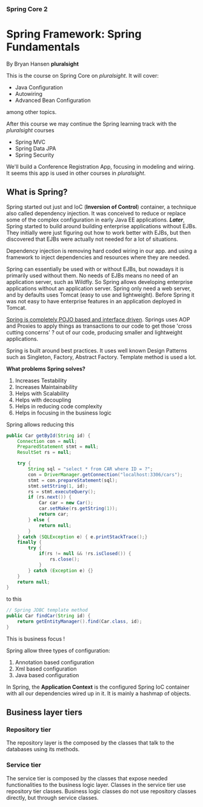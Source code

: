 ### Spring Core 2
# Spring Framework: Spring Fundamentals
By Bryan Hansen **pluralsight**

This is the course on Spring Core on _pluralsight_. It will cover:
- Java Configuration
- Autowiring
- Advanced Bean Configuration

among other topics.

After this course we may continue the Spring learning track with the _pluralsight_ courses
- Spring MVC
- Spring Data JPA
- Spring Security

We'll build a Conference Registration App, focusing in modeling and wiring. 
It seems this app is used in other courses in _pluralsight_.

## What is Spring?
Spring started out just and IoC (**Inversion of Control**) container, a technique also called dependency injection. It was conceived to reduce or replace some of the complex configuration in early Java EE applications. **_Later_**, Spring started to build around building enterprise applications without EJBs. They initially were just figuring out how to work better with EJBs, but then discovered that EJBs were actually not needed for a lot of situations.

Dependency injection is removing hard coded wiring in our app. and using a framework to inject dependencies and resources where they are needed.

Spring can essentially be used with or without EJBs, but nowadays it is primarily used without them. No needs of EJBs means no need of an application server, such as Wildfly. So Spring allows developing enterprise applications without an application server. Spring only need a web server, and by defaults uses Tomcat (easy to use and lightweight). Before Spring it was not easy to have enterprise features in an application deployed in Tomcat. 

<u>Spring is completely POJO based and interface driven</u>. Springs uses AOP and Proxies to apply things as transactions to our code to get those 'cross cutting concerns' ? out of our code, producing smaller and lightweight applications.

Spring is built around best practices. It uses well known Design Patterns such as Singleton, Factory, Abstract Factory. Template method is used a lot.

**What problems Spring solves?**
1. Increases Testability
2. Increases Maintainability
3. Helps with Scalability
4. Helps with decoupling
5. Helps in reducing code complexity
6. Helps in focusing in the business logic

Spring allows reducing this
```java
public Car getById(String id) {
    Connection con = null;
    PreparedStatement stmt = null;
    ResultSet rs = null;

    try {
        String sql = "select * from CAR where ID = ?";
        con = DriverManager.getConnection("localhost:3306/cars");
        stmt = con.prepareStatement(sql);
        stmt.setString(1, id);
        rs = stmt.executeQuery();
        if (rs.next()) {
            Car car = new Car();
            car.setMake(rs.getString(1));
            return car;
        } else {
            return null;
        }
    } catch (SQLException e) { e.printStackTrace();}
    finally {
        try {
            if(rs != null && !rs.isClosed()) {
                rs.close();
            }
        } catch (Exception e) {}
    }
    return null;
}
```
to this 
```java
// Spring JDBC template method
public Car findCar(String id) {
    return getEntityManager().find(Car.class, id);
}
```
This is business focus !

Spring allow three types of configuration:
1. Annotation based configuration
2. Xml based configuration
3. Java based configuration

In Spring, the **Application Context** is the configured Spring IoC container with all our dependencies wired up in it. It is mainly a hashmap of objects.


## Business layer tiers

### Repository tier

The repository layer is the composed by the classes that talk to the databases using its methods.

### Service tier

The service tier is composed by the classes that expose needed functionalities to the business logic layer. Classes in the service tier use repository tier classes. Business logic classes do not use repository classes directly, but through service classes.